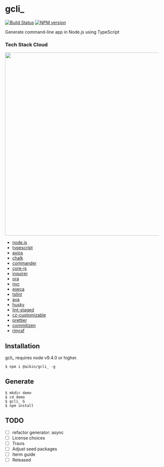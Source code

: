 # gcli_

[![Build Status](https://travis-ci.org/aikin/gcli_.svg?branch=master)](https://travis-ci.org/aikin/gcli_)
[![NPM version](https://img.shields.io/npm/v/@aikin/gcli_.svg?style=flat-square)](https://www.npmjs.com/package/@aikin/gcli_)


Generate command-line app in Node.js using TypeScript


### Tech Stack Cloud

<img src='./tech-cloud-word.png' width='600px' />

 * [node.js](https://github.com/nodejs/node)
 * [typescript](https://github.com/Microsoft/TypeScript)
 * [axios](https://github.com/axios/axios)
 * [chalk](https://github.com/chalk/chalk)
 * [commander](https://github.com/tj/commander.js)
 * [core-js](https://github.com/zloirock/core-js)
 * [inquirer](https://github.com/zloirock/core-js)
 * [ora](https://github.com/sindresorhus/ora)
 * [nyc](https://github.com/istanbuljs/nyc)
 * [execa](https://github.com/sindresorhus/execa)
 * [tslint](https://github.com/palantir/tslint)
 * [ava](https://github.com/avajs/ava)
 * [husky](https://github.com/typicode/husky)
 * [lint-staged](https://github.com/okonet/lint-staged)
 * [cz-customizable](https://github.com/leonardoanalista/cz-customizable)
 * [prettier](https://github.com/prettier/prettier)
 * [commitizen](https://github.com/commitizen/cz-cli)
 * [rimraf](https://github.com/isaacs/rimraf)


## Installation

gcli_ requires node v9.4.0 or higher.

```
$ npm i @aikin/gcli_ -g
```

## Generate
```
$ mkdir demo
$ cd demo
$ gcli_ G
$ npm install
```



## TODO
- [ ] refactor generator: async
- [ ] License choices
- [ ] Travis
- [ ] Adjust seed packages
- [ ] Iterm guide
- [ ] Released
